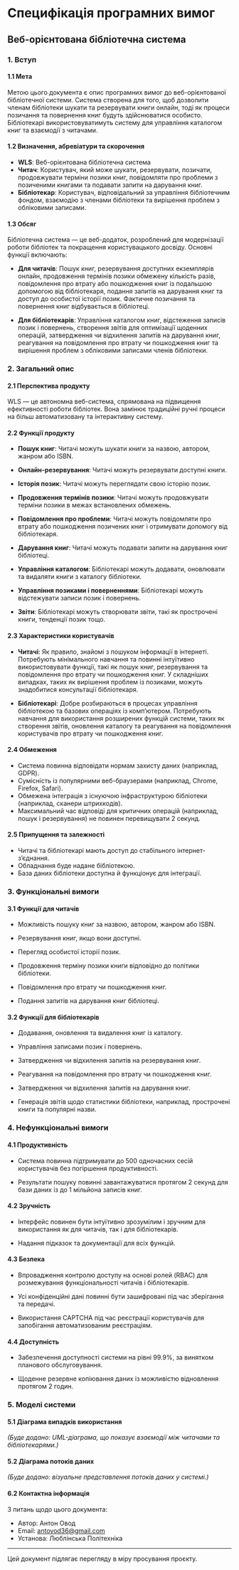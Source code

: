 # Специфікація програмних вимог

## Веб-орієнтована бібліотечна система

### 1. Вступ
#### 1.1 Мета
Метою цього документа є опис програмних вимог до веб-орієнтованої бібліотечної системи. Система створена для того, щоб дозволити членам бібліотеки шукати та резервувати книги онлайн, тоді як процеси позичання та повернення книг будуть здійснюватися особисто. Бібліотекарі використовуватимуть систему для управління каталогом книг та взаємодії з читачами.

#### 1.2 Визначення, абревіатури та скорочення
- **WLS**: Веб-орієнтована бібліотечна система
- **Читач**: Користувач, який може шукати, резервувати, позичати, продовжувати терміни позики книг, повідомляти про проблеми з позиченими книгами та подавати запити на дарування книг.
- **Бібліотекар**: Користувач, відповідальний за управління бібліотечним фондом, взаємодію з членами бібліотеки та вирішення проблем з обліковими записами.

#### 1.3 Обсяг
Бібліотечна система — це веб-додаток, розроблений для модернізації роботи бібліотек та покращення користувацького досвіду. Основні функції включають:

- **Для читачів**: Пошук книг, резервування доступних екземплярів онлайн, продовження термінів позики обмежену кількість разів, повідомлення про втрату або пошкодження книг із подальшою допомогою від бібліотекаря, подання запитів на дарування книг та доступ до особистої історії позик. Фактичне позичання та повернення книг відбувається в бібліотеці.

- **Для бібліотекарів**: Управління каталогом книг, відстеження записів позик і повернень, створення звітів для оптимізації щоденних операцій, затвердження чи відхилення запитів на дарування книг, реагування на повідомлення про втрату чи пошкодження книг та вирішення проблем з обліковими записами членів бібліотеки.

### 2. Загальний опис

#### 2.1 Перспектива продукту
WLS — це автономна веб-система, спрямована на підвищення ефективності роботи бібліотек. Вона замінює традиційні ручні процеси на більш автоматизовану та інтерактивну систему.

#### 2.2 Функції продукту
- **Пошук книг**: Читачі можуть шукати книги за назвою, автором, жанром або ISBN.

- **Онлайн-резервування**: Читачі можуть резервувати доступні книги.

- **Історія позик**: Читачі можуть переглядати свою історію позик.

- **Продовження термінів позики**: Читачі можуть продовжувати терміни позики в межах встановлених обмежень.

- **Повідомлення про проблеми**: Читачі можуть повідомляти про втрату або пошкодження позичених книг і отримувати допомогу від бібліотекаря.

- **Дарування книг**: Читачі можуть подавати запити на дарування книг бібліотеці.

- **Управління каталогом**: Бібліотекарі можуть додавати, оновлювати та видаляти книги з каталогу бібліотеки.

- **Управління позиками і поверненнями**: Бібліотекарі можуть відстежувати записи позик і повернень.

- **Звіти**: Бібліотекарі можуть створювати звіти, такі як прострочені книги, тенденції позик тощо.

#### 2.3 Характеристики користувачів

- **Читачі**: Як правило, знайомі з пошуком інформації в інтернеті. Потребують мінімального навчання та повинні інтуїтивно використовувати функції, такі як пошук книг, резервування та повідомлення про втрату чи пошкодження книг. У складніших випадках, таких як вирішення проблем із позиками, можуть знадобитися консультації бібліотекаря.

- **Бібліотекарі**: Добре розбираються в процесах управління бібліотекою та базових операціях із комп’ютером. Потребують навчання для використання розширених функцій системи, таких як створення звітів, оновлення каталогу та реагування на повідомлення користувачів про втрату чи пошкодження книг.

#### 2.4 Обмеження
- Система повинна відповідати нормам захисту даних (наприклад, GDPR).
- Сумісність із популярними веб-браузерами (наприклад, Chrome, Firefox, Safari).
- Обмежена інтеграція з існуючою інфраструктурою бібліотеки (наприклад, сканери штрихкодів).
- Максимальний час відповіді для критичних операцій (наприклад, пошук і резервування) не повинен перевищувати 2 секунд.

#### 2.5 Припущення та залежності
- Читачі та бібліотекарі мають доступ до стабільного інтернет-з’єднання.
- Обладнання буде надане бібліотекою.
- База даних бібліотеки доступна й функціонує для інтеграції.

### 3. Функціональні вимоги
#### 3.1 Функції для читачів
- Можливість пошуку книг за назвою, автором, жанром або ISBN.

- Резервування книг, якщо вони доступні.

- Перегляд особистої історії позик.

- Продовження терміну позики книги відповідно до політики бібліотеки.

- Повідомлення про втрату чи пошкодження книг.

- Подання запитів на дарування книг бібліотеці.

#### 3.2 Функції для бібліотекарів
- Додавання, оновлення та видалення книг із каталогу.

- Управління записами позик і повернень.

- Затвердження чи відхилення запитів на резервування книг.

- Реагування на повідомлення про втрату чи пошкодження книг.

- Затвердження чи відхилення запитів на дарування книг.

- Генерація звітів щодо статистики бібліотеки, наприклад, прострочені книги та популярні назви.

### 4. Нефункціональні вимоги
#### 4.1 Продуктивність
- Система повинна підтримувати до 500 одночасних сесій користувачів без погіршення продуктивності.

- Результати пошуку повинні завантажуватися протягом 2 секунд для бази даних із до 1 мільйона записів книг.

#### 4.2 Зручність
- Інтерфейс повинен бути інтуїтивно зрозумілим і зручним для використання як для читачів, так і для бібліотекарів.

- Надання підказок та документації для всіх функцій.

#### 4.3 Безпека
- Впровадження контролю доступу на основі ролей (RBAC) для розмежування функціональності читачів і бібліотекарів.

- Усі конфіденційні дані повинні бути зашифровані під час зберігання та передачі.

- Використання CAPTCHA під час реєстрації користувачів для запобігання автоматизованим реєстраціям.

#### 4.4 Доступність
- Забезпечення доступності системи на рівні 99.9%, за винятком планового обслуговування.

- Щоденне резервне копіювання даних із можливістю відновлення протягом 2 годин.

### 5. Моделі системи
#### 5.1 Діаграма випадків використання
_(Буде додано: UML-діаграма, що показує взаємодії між читачами та бібліотекарями.)_

#### 5.2 Діаграма потоків даних
_(Буде додано: візуальне представлення потоків даних у системі.)_

#### 6.2 Контактна інформація
З питань щодо цього документа:
- Автор: Антон Овод
- Email: antovod36@gmail.com
- Установа: Люблінська Політехніка

---
Цей документ підлягає перегляду в міру просування проєкту.